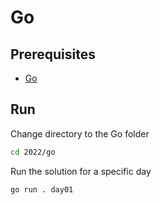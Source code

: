 # Go

## Prerequisites

- [Go](https://golang.org/doc/install)

## Run

Change directory to the Go folder

```bash
cd 2022/go
```

Run the solution for a specific day

```bash
go run . day01
```
